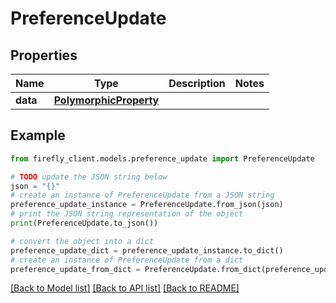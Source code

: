 # PreferenceUpdate


## Properties

Name | Type | Description | Notes
------------ | ------------- | ------------- | -------------
**data** | [**PolymorphicProperty**](PolymorphicProperty.md) |  | 

## Example

```python
from firefly_client.models.preference_update import PreferenceUpdate

# TODO update the JSON string below
json = "{}"
# create an instance of PreferenceUpdate from a JSON string
preference_update_instance = PreferenceUpdate.from_json(json)
# print the JSON string representation of the object
print(PreferenceUpdate.to_json())

# convert the object into a dict
preference_update_dict = preference_update_instance.to_dict()
# create an instance of PreferenceUpdate from a dict
preference_update_from_dict = PreferenceUpdate.from_dict(preference_update_dict)
```
[[Back to Model list]](../README.md#documentation-for-models) [[Back to API list]](../README.md#documentation-for-api-endpoints) [[Back to README]](../README.md)


